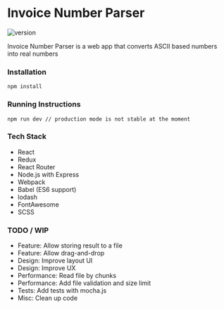 # Invoice Number Parser

![version](https://img.shields.io/badge/version-0.3.0-green.svg)

Invoice Number Parser is a web app that converts ASCII based numbers into real numbers

### Installation

```
npm install
```

### Running Instructions

```
npm run dev // production mode is not stable at the moment
```

### Tech Stack

* React
* Redux
* React Router
* Node.js with Express
* Webpack
* Babel (ES6 support)
* lodash
* FontAwesome
* SCSS

### TODO / WIP

* Feature: Allow storing result to a file
* Feature: Allow drag-and-drop
* Design: Improve layout UI
* Design: Improve UX
* Performance: Read file by chunks
* Performance: Add file validation and size limit
* Tests: Add tests with mocha.js
* Misc: Clean up code